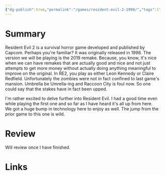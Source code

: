 ```yaml
---
{"dg-publish":true,"permalink":"/games/resident-evil-2-1998/","tags":["games"],"created":"2025-03-29","updated":"2025-03-31"}
---
```



# Summary

Resident Evil 2 is a survival horror game developed and published by Capcom. Perhaps you're familiar? It was originally released in 1998. The version we will be playing is the 2019 remake. Because, you know, it's nice when we can have remakes that are actually good and nice and not just attempts to get more money without actually doing anything meaningful to improve on the original. In RE2, you play as either Leon Kennedy or Claire Redfield. Unfortunately the zombies were not in fact confined to last game's mansion. Umbrella be Umrella-ing and Raccoon City is foul now. So one could say that the stakes have in fact been upped.

I'm rather excited to delve further into Resident Evil. I had a good time even while playing the first one and so far as I have heard it's all up from here. We got a huge bump in technology here to enjoy as well. The jump from the prior game to this one is wild.

# Review

Will review once I have finished.

# Links
